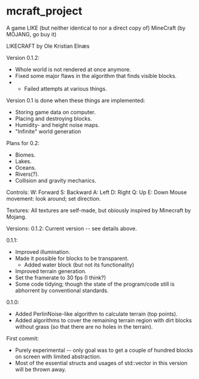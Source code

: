 # mcraft_project

A game LIKE (but neither identical to nor a direct copy of) MineCraft (by MOJANG, go buy it) 


LIKECRAFT
by Ole Kristian Elnæs



Version 0.1.2: 
* Whole world is not rendered at once anymore.
* Fixed some major flaws in the algorithm that finds visible blocks.
* + Failed attempts at various things.

Version 0.1 is done when these things are implemented:
* Storing game data on computer.
* Placing and destroying blocks.
* Humidity- and height noise maps.
* "Infinite" world generation

Plans for 0.2:
* Biomes.
* Lakes.
* Oceans.
* Rivers(?).
* Collision and gravity mechanics.




Controls:
W: Forward
S: Backward
A: Left
D: Right
Q: Up
E: Down
Mouse movement: look around; set direction.



Textures:
All textures are self-made, but obiously inspired by Minecraft by Mojang.



Versions:
0.1.2: Current version -- see details above.

0.1.1: 
* Improved illumination. 
* Made it possible for blocks to be transparent.
	- Added water block (but not its functionality)
* Improved terrain generation.
* Set the framerate to 30 fps (I think?)
* Some code tidying; though the state of the program/code still is abhorrent by conventional standards.
 
0.1.0: 
* Added PerlinNoise-like algorithm to calculate terrain (top points).
* Added algorithms to cover the remaining terrain region with dirt blocks without grass (so that there are no holes in the terrain).

First commit: 
* Purely experimental -- only goal was to get a couple of hundred blocks on screen with limited 
abstraction. 
* Most of the essential structs and usages of std::vector in this version will be thrown away.
